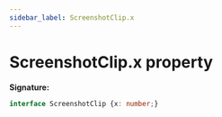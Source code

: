 ```yaml
---
sidebar_label: ScreenshotClip.x
---
```

# ScreenshotClip.x property

**Signature:**

```typescript
interface ScreenshotClip {x: number;}
```
